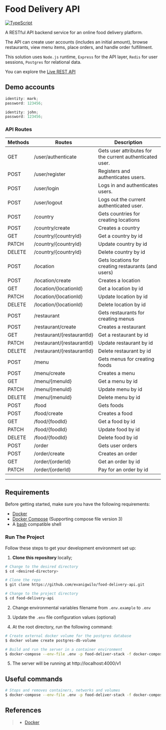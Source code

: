 # Food Delivery API

[![TypeScript](https://img.shields.io/badge/--3178C6?logo=typescript&logoColor=ffffff)](https://www.typescriptlang.org)

A RESTful API backend service for an online food delivery platform.

The API can create user accounts (includes an initial amount), browse restaurants, view menu items, place orders, and handle order fulfillment.

This solution uses `Node.js` runtime, `Express` for the API layer, `Redis` for user sessions, `Postgres` for relational data.

You can explore the [Live REST API](https://petstore.swagger.io/?url=https://raw.githubusercontent.com/evanigwilo/food-delivery-api/tree/main/docs/api-definition.yml)

## Demo accounts

```javascript
identity: mark;
password: 123456;

identity: john;
password: 123456;
```

### API Routes

| Methods | Routes                     | Description                                              |
| ------- | -------------------------- | -------------------------------------------------------- |
| GET     | /user/authenticate         | Gets user attributes for the current authenticated user. |
| POST    | /user/register             | Registers and authenticates users.                       |
| POST    | /user/login                | Logs in and authenticates users.                         |
| POST    | /user/logout               | Logs out the current authenticated user.                 |
| POST    | /country                   | Gets countries for creating locations                    |
| POST    | /country/create            | Creates a country                                        |
| GET     | /country/{countryId}       | Get a country by id                                      |
| PATCH   | /country/{countryId}       | Update country by id                                     |
| DELETE  | /country/{countryId}       | Delete country by id                                     |
| POST    | /location                  | Gets locations for creating restaurants (and users)      |
| POST    | /location/create           | Creates a location                                       |
| GET     | /location/{locationId}     | Get a location by id                                     |
| PATCH   | /location/{locationId}     | Update location by id                                    |
| DELETE  | /location/{locationId}     | Delete location by id                                    |
| POST    | /restaurant                | Gets restaurants for creating menus                      |
| POST    | /restaurant/create         | Creates a restaurant                                     |
| GET     | /restaurant/{restaurantId} | Get a restaurant by id                                   |
| PATCH   | /restaurant/{restaurantId} | Update restaurant by id                                  |
| DELETE  | /restaurant/{restaurantId} | Delete restaurant by id                                  |
| POST    | /menu                      | Gets menus for creating foods                            |
| POST    | /menu/create               | Creates a menu                                           |
| GET     | /menu/{menuId}             | Get a menu by id                                         |
| PATCH   | /menu/{menuId}             | Update menu by id                                        |
| DELETE  | /menu/{menuId}             | Delete menu by id                                        |
| POST    | /food                      | Gets foods                                               |
| POST    | /food/create               | Creates a food                                           |
| GET     | /food/{foodId}             | Get a food by id                                         |
| PATCH   | /food/{foodId}             | Update food by id                                        |
| DELETE  | /food/{foodId}             | Delete food by id                                        |
| POST    | /order                     | Gets user orders                                         |
| POST    | /order/create              | Creates an order                                         |
| GET     | /order/{orderId}           | Get an order by id                                       |
| PATCH   | /order/{orderId}           | Pay for an order by id                                   |

---

## Requirements

Before getting started, make sure you have the following requirements:

- [Docker](https://www.docker.com)
- [Docker Compose](https://docs.docker.com/compose/) (Supporting compose file version 3)
- A [bash](https://www.gnu.org/software/bash) compatible shell

### Run The Project

Follow these steps to get your development environment set up:

1. **Clone this repository** locally;

```bash
# Change to the desired directory
$ cd <desired-directory>

# Clone the repo
$ git clone https://github.com/evanigwilo/food-delivery-api.git

# Change to the project directory
$ cd food-delivery-api
```

2. Change environmental variables filename from `.env.example` to `.env`

3. Update the `.env` file configuration values (optional)

4. At the root directory, run the following command:

```bash
# Create external docker volume for the postgres database
$ docker volume create postgres-db-volume

# Build and run the server in a container environment
$ docker-compose --env-file .env -p food-deliver-stack -f docker-compose.yml up --build -d
```

5. The server will be running at http://localhost:4000/v1

## Useful commands

```bash
# Stops and removes containers, networks and volumes
$ docker-compose --env-file .env -p food-deliver-stack -f docker-compose.yml down -v --remove-orphans
```

## References

> - [Docker](https://www.docker.com)

